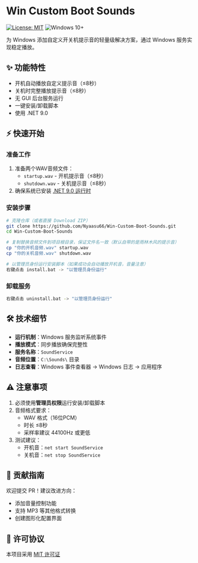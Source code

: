 # Win Custom Boot Sounds

[![License: MIT](https://img.shields.io/badge/License-MIT-yellow.svg)](https://opensource.org/licenses/MIT)
![Windows 10+](https://img.shields.io/badge/Windows-10+-0078D6)

为 Windows 添加自定义开关机提示音的轻量级解决方案，通过 Windows 服务实现稳定播放。

## ✨ 功能特性
- 开机自动播放自定义提示音（≤8秒）
- 关机时完整播放提示音（≤8秒）
- 无 GUI 后台服务运行
- 一键安装/卸载脚本
- 使用 .NET 9.0

## ⚡ 快速开始

### 准备工作
1. 准备两个WAV音频文件：
   - `startup.wav` - 开机提示音（≤8秒）
   - `shutdown.wav` - 关机提示音（≤8秒）
2. 确保系统已安装 [.NET 9.0 运行时](https://dotnet.microsoft.com/download/dotnet/9.0)

### 安装步骤
```bash
# 克隆仓库（或者直接 Download ZIP）
git clone https://github.com/Nyaasu66/Win-Custom-Boot-Sounds.git
cd Win-Custom-Boot-Sounds

# 复制替换音频文件到项目根目录，保证文件名一致（默认自带的是雨林木风的提示音）
cp "你的开机音频.wav" startup.wav
cp "你的关机音频.wav" shutdown.wav

# 以管理员身份运行安装脚本（如果成功会自动播放开机音，音量注意）
右键点击 install.bat -> "以管理员身份运行"
```

### 卸载服务
```bash
右键点击 uninstall.bat -> "以管理员身份运行"
```

## 🛠️ 技术细节
- **运行机制**：Windows 服务监听系统事件
- **播放模式**：同步播放确保完整性
- **服务名称**：`SoundService`
- **音频位置**：`C:\Sounds\` 目录
- **日志查看**：Windows 事件查看器 -> Windows 日志 -> 应用程序

## ⚠️ 注意事项
1. 必须使用**管理员权限**运行安装/卸载脚本
2. 音频格式要求：
   - WAV 格式（16位PCM）
   - 时长 ≤8秒
   - 采样率建议 44100Hz 或更低
3. 测试建议：
   - 开机音：`net start SoundService`
   - 关机音：`net stop SoundService`

## 🤝 贡献指南
欢迎提交 PR！建议改进方向：
- 添加音量控制功能
- 支持 MP3 等其他格式转换
- 创建图形化配置界面

## 📜 许可协议
本项目采用 [MIT 许可证](LICENSE)